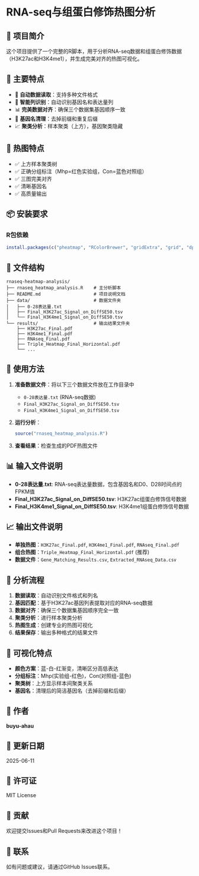 # RNA-seq与组蛋白修饰热图分析

## 🔬 项目简介
这个项目提供了一个完整的R脚本，用于分析RNA-seq数据和组蛋白修饰数据（H3K27ac和H3K4me1），并生成完美对齐的热图可视化。

## 🎯 主要特点
- 🔧 **自动数据读取**：支持多种文件格式
- 🧠 **智能列识别**：自动识别基因名和表达量列  
- 📊 **完美数据对齐**：确保三个数据集基因顺序一致
- 🧹 **基因名清理**：去掉前缀和重复后缀
- 📈 **聚类分析**：样本聚类（上方），基因聚类隐藏

## 🎨 热图特点
- ✅ 上方样本聚类树
- ✅ 正确分组标注（Mhp=红色实验组，Con=蓝色对照组）
- ✅ 三图完美对齐
- ✅ 清晰基因名
- ✅ 高质量输出

## 📦 安装要求
### R包依赖
```r
install.packages(c("pheatmap", "RColorBrewer", "gridExtra", "grid", "dplyr"))
```

## 📁 文件结构
```
rnaseq-heatmap-analysis/
├── rnaseq_heatmap_analysis.R    # 主分析脚本
├── README.md                    # 项目说明文档
├── data/                        # 数据文件夹
│   ├── 0-28表达量.txt
│   ├── Final_H3K27ac_Signal_on_DiffSE50.tsv
│   └── Final_H3K4me1_Signal_on_DiffSE50.tsv
└── results/                     # 输出结果文件夹
    ├── H3K27ac_Final.pdf
    ├── H3K4me1_Final.pdf
    ├── RNAseq_Final.pdf
    ├── Triple_Heatmap_Final_Horizontal.pdf
    └── ...
```

## 🚀 使用方法
1. **准备数据文件**：将以下三个数据文件放在工作目录中
   - `0-28表达量.txt` (RNA-seq数据)
   - `Final_H3K27ac_Signal_on_DiffSE50.tsv`
   - `Final_H3K4me1_Signal_on_DiffSE50.tsv`

2. **运行分析**：
   ```r
   source("rnaseq_heatmap_analysis.R")
   ```

3. **查看结果**：检查生成的PDF热图文件

## 📊 输入文件说明
- **0-28表达量.txt**: RNA-seq表达量数据，包含基因名和D0、D28时间点的FPKM值
- **Final_H3K27ac_Signal_on_DiffSE50.tsv**: H3K27ac组蛋白修饰信号数据
- **Final_H3K4me1_Signal_on_DiffSE50.tsv**: H3K4me1组蛋白修饰信号数据

## 📈 输出文件说明
- **单独热图**：`H3K27ac_Final.pdf`, `H3K4me1_Final.pdf`, `RNAseq_Final.pdf`
- **组合热图**：`Triple_Heatmap_Final_Horizontal.pdf` (推荐)
- **数据文件**：`Gene_Matching_Results.csv`, `Extracted_RNAseq_Data.csv`

## 🔬 分析流程
1. **数据读取**：自动识别文件格式和列名
2. **基因匹配**：基于H3K27ac基因列表提取对应的RNA-seq数据
3. **数据对齐**：确保三个数据集基因顺序完全一致
4. **聚类分析**：进行样本聚类分析
5. **热图生成**：创建专业的热图可视化
6. **结果保存**：输出多种格式的结果文件

## 🎨 可视化特点
- **颜色方案**：蓝-白-红渐变，清晰区分高低表达
- **分组标注**：Mhp(实验组-红色)，Con(对照组-蓝色)
- **聚类树**：上方显示样本间聚类关系
- **基因名**：清理后的简洁基因名（去掉前缀和后缀）

## 👤 作者
**buyu-ahau**

## 📅 更新日期
2025-06-11

## 📄 许可证
MIT License

## 🤝 贡献
欢迎提交Issues和Pull Requests来改进这个项目！

## 📧 联系
如有问题或建议，请通过GitHub Issues联系。
